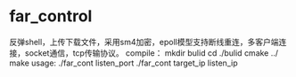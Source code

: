 # far_control
反弹shell，上传下载文件，采用sm4加密，epoll模型支持断线重连，多客户端连接，socket通信，tcp传输协议。 
compile：
  mkdir bulid 
  cd ./bulid
  cmake ../
  make
usage:
  ./far_cont listen_port
  ./far_cont target_ip listen_ip
